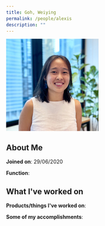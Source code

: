 ```yaml
---
title: Goh, Weiying
permalink: /people/alexis
description: ""
---
```


<img src="/images/headshots/alexis.jpg" title="Goh, Weiying" alt="Goh, Weiying" style="width:50%;margin-left:0">

## About Me

**Joined on**: 29/06/2020

**Function**: 

## What I've worked on

**Products/things I've worked on**:


**Some of my accomplishments**:

